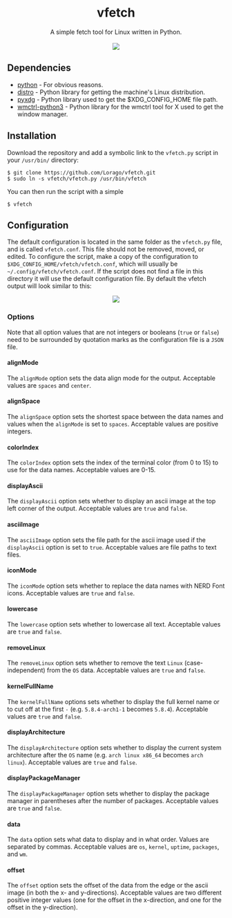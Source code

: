 <h1 align="center">vfetch</h1>
<p align="center">
  A simple fetch tool for Linux written in Python.
  <br><br>
  <img src="https://imgur.com/fBCvikM.png">
</p>

## Dependencies
* [python](https://www.python.org/) - For obvious reasons.
* [distro](https://github.com/nir0s/distro) - Python library for getting the machine's Linux distribution.
* [pyxdg](https://freedesktop.org/wiki/Software/pyxdg/) - Python library used to get the $XDG_CONFIG_HOME file path.
* [wmctrl-python3](https://pypi.org/project/wmctrl-python3/) - Python library for the wmctrl tool for X used to get the window manager.

## Installation
Download the repository and add a symbolic link to the `vfetch.py` script in your `/usr/bin/` directory:

    $ git clone https://github.com/Lorago/vfetch.git
    $ sudo ln -s vfetch/vfetch.py /usr/bin/vfetch

You can then run the script with a simple

    $ vfetch

## Configuration
The default configuration is located in the same folder as the `vfetch.py` file, and is called `vfetch.conf`. This file should not be removed, moved, or edited.
To configure the script, make a copy of the configuration to `$XDG_CONFIG_HOME/vfetch/vfetch.conf`, which will usually be `~/.config/vfetch/vfetch.conf`.
If the script does not find a file in this directory it will use the default configuration file. By default the vfetch output will look similar to this:

<p align="center"><img src="https://imgur.com/MphO1Cq.png"></p>

### Options

Note that all option values that are not integers or booleans (`true` or `false`) need to be surrounded by
quotation marks as the configuration file is a `JSON` file.

#### alignMode
The `alignMode` option sets the data align mode for the output. Acceptable values are `spaces` and `center`.

#### alignSpace
The `alignSpace` option sets the shortest space between the data names and values when the `alignMode` is set to
`spaces`. Acceptable values are positive integers.

#### colorIndex
The `colorIndex` option sets the index of the terminal color (from 0 to 15) to use for the data names. Acceptable
values are 0-15.

#### displayAscii
The `displayAscii` option sets whether to display an ascii image at the top left corner of the output. Acceptable
values are `true` and `false`.

#### asciiImage
The `asciiImage` option sets the file path for the ascii image used if the `displayAscii` option is set to `true`.
Acceptable values are file paths to text files.

#### iconMode
The `iconMode` option sets whether to replace the data names with NERD Font icons. Acceptable values are `true` and
`false`.

#### lowercase
The `lowercase` option sets whether to lowercase all text. Acceptable values are `true` and `false`.

#### removeLinux
The `removeLinux` option sets whether to remove the text `Linux` (case-independent) from the `OS` data. Acceptable
values are `true` and `false`.

#### kernelFullName
The `kernelFullName` options sets whether to display the full kernel name or to cut off at the first `-` (e.g.
`5.8.4-arch1-1` becomes `5.8.4`). Acceptable values are `true` and `false`.

#### displayArchitecture
The `displayArchitecture` option sets whether to display the current system architecture after the `OS` name (e.g.
`arch linux x86_64` becomes `arch linux`). Acceptable values are `true` and `false`.

#### displayPackageManager
The `displayPackageManager` option sets whether to display the package manager in parentheses after the number of
packages. Acceptable values are `true` and `false`.

#### data
The `data` option sets what data to display and in what order. Values are separated by commas. Acceptable values
are `os`, `kernel`, `uptime`, `packages`, and `wm`.

#### offset
The `offset` option sets the offset of the data from the edge or the ascii image (in both the x- and y-directions).
Acceptable values are two different positive integer values (one for the offset in the x-direction, and one for the
offset in the y-direction).
